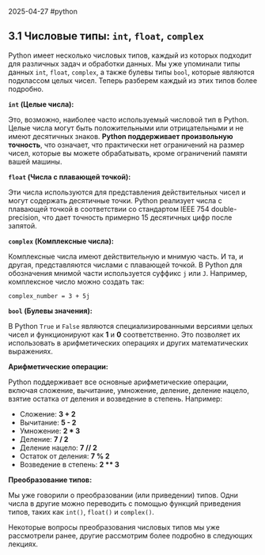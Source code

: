 2025-04-27
#python 

## 3.1 Числовые типы: `int`, `float`, `complex`

Python имеет несколько числовых типов, каждый из которых подходит для различных задач и обработки данных. Мы уже упоминали типы данных `int`, `float`, `complex`, а также булевы типы `bool`, которые являются подклассом целых чисел. Теперь разберем каждый из этих типов более подробно.

**`int` (Целые числа):**

Это, возможно, наиболее часто используемый числовой тип в Python. Целые числа могут быть положительными или отрицательными и не имеют десятичных знаков. **Python поддерживает произвольную точность**, что означает, что практически нет ограничений на размер чисел, которые вы можете обрабатывать, кроме ограничений памяти вашей машины.

**`float` (Числа с плавающей точкой):**

Эти числа используются для представления действительных чисел и могут содержать десятичные точки. Python реализует числа с плавающей точкой в соответствии со стандартом IEEE 754 double-precision, что дает точность примерно 15 десятичных цифр после запятой.

**`complex` (Комплексные числа):**

Комплексные числа имеют действительную и мнимую часть. И та, и другая, представляются числами с плавающей точкой. В Python для обозначения мнимой части используется суффикс `j` или `J`. Например, комплексное число можно создать так:

`complex_number = 3 + 5j`

**`bool` (Булевы значения):**

В Python `True` и `False` являются специализированными версиями целых чисел и функционируют как **1** и **0** соответственно. Это позволяет их использовать в арифметических операциях и других математических выражениях.

**Арифметические операции:**

Python поддерживает все основные арифметические операции, включая сложение, вычитание, умножение, деление, деление нацело, взятие остатка от деления и возведение в степень. Например:

- Сложение: **3 + 2**
- Вычитание: **5 - 2**
- Умножение: **2 * 3**
- Деление: **7 / 2**
- Деление нацело: **7 // 2**
- Остаток от деления: **7 % 2**
- Возведение в степень: **2 ** 3**

**Преобразование типов:**

Мы уже говорили о преобразовании (или приведении) типов. Одни числа в другие можно переводить с помощью функций приведения типов, таких как `int()`, `float()` и `complex()`.

Некоторые вопросы преобразования числовых типов мы уже рассмотрели ранее, другие рассмотрим более подробно в следующих лекциях.